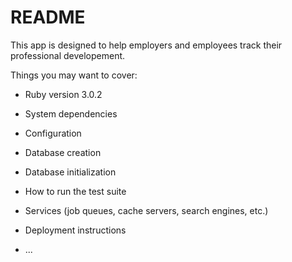 # README

This app is designed to help employers and employees track their professional developement.

Things you may want to cover:

* Ruby version
3.0.2

* System dependencies

* Configuration

* Database creation

* Database initialization

* How to run the test suite

* Services (job queues, cache servers, search engines, etc.)

* Deployment instructions

* ...
